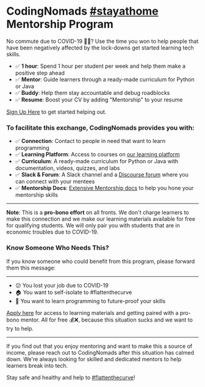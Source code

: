 # CodingNomads [#stayathome](https://twitter.com/search?q=%23stayathome) Mentorship Program

No commute due to COVID-19 🚗❌? Use the time you won to help people that have been negatively affected by the lock-downs get started learning tech skills.

- ✅ **1 hour**: Spend 1 hour per student per week and help them make a positive step ahead
- ✅ **Mentor**: Guide learners through a ready-made curriculum for Python or Java
- ✅ **Buddy**: Help them stay accountable and debug roadblocks
- ✅ **Resume**: Boost your CV by adding "Mentorship" to your resume

[Sign Up Here](https://codingnomads.github.io/stayathome-mentorship/index.html) to get started helping out.

### To facilitate this exchange, CodingNomads provides you with:

- ✅ **Connection**: Contact to people in need that want to learn programming
- ✅ **Learning Platform**: Access to courses on [our learning platform](https://platform.codingnomads.co/learn/)
- ✅ **Curriculum**: A ready-made curriculum for Python or Java with documentation, videos, quizzes, and labs
- ✅ **Slack & Forum**: A Slack channel and a [Discourse forum](http://forum.codingnomads.co/) where you can connect with your mentees
- ✅ **Mentorship Docs**: [Extensive Mentorship docs](https://codingnomads.github.io/mentor-docs/04_how_to_mentor/) to help you hone your mentorship skills 

---

**Note**: This is a **pro-bono effort** on all fronts. We don't charge learners to make this connection and we make our learning materials available for free for qualifying students. We will only pair you with students that are in economic troubles due to COVID-19.

### Know Someone Who Needs This?

If you know someone who could benefit from this program, please forward them this message:

---

- 😕 You lost your job due to COVID-19
- 🏠 You want to self-isolate to #flattenthecurve
- 🤖 You want to learn programming to future-proof your skills

[Apply here](https://codingnomads.github.io/stayathome-mentorship/students.html) for access to learning materials and getting paired with a pro-bono mentor. All for free 💰❌, because this situation sucks and we want to try to help.

---

If you find out that you enjoy mentoring and want to make this a source of income,
please reach out to CodingNomads after this situation has calmed down. We're always looking for skilled and dedicated mentors to help learners break into tech.

Stay safe and healthy and help to [#flattenthecurve](https://twitter.com/search?q=%23flattenthecurve)!
